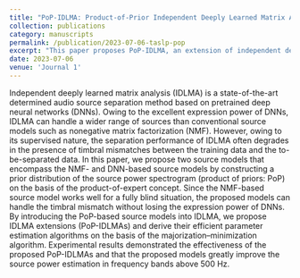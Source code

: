 ```yaml
---
title: "PoP-IDLMA: Product-of-Prior Independent Deeply Learned Matrix Analysis for Multichannel Music Source Separation"
collection: publications
category: manuscripts
permalink: /publication/2023-07-06-taslp-pop
excerpt: "This paper proposes PoP-IDLMA, an extension of independent deeply learned matrix analysis (IDLMA)."
date: 2023-07-06
venue: 'Journal 1'
---
```


Independent deeply learned matrix analysis (IDLMA) is a state-of-the-art determined audio source separation method based on pretrained deep neural networks (DNNs). Owing to the excellent expression power of DNNs, IDLMA can handle a wider range of sources than conventional source models such as nonegative matrix factorization (NMF). However, owing to its supervised nature, the separation performance of IDLMA often degrades in the presence of timbral mismatches between the training data and the to-be-separated data. In this paper, we propose two source models that encompass the NMF- and DNN-based source models by constructing a prior distribution of the source power spectrogram (product of priors: PoP) on the basis of the product-of-expert concept. Since the NMF-based source model works well for a fully blind situation, the proposed models can handle the timbral mismatch without losing the expression power of DNNs. By introducing the PoP-based source models into IDLMA, we propose IDLMA extensions (PoP-IDLMAs) and derive their efficient parameter estimation algorithms on the basis of the majorization–minimization algorithm. Experimental results demonstrated the effectiveness of the proposed PoP-IDLMAs and that the proposed models greatly improve the source power estimation in frequency bands above 500 Hz.
